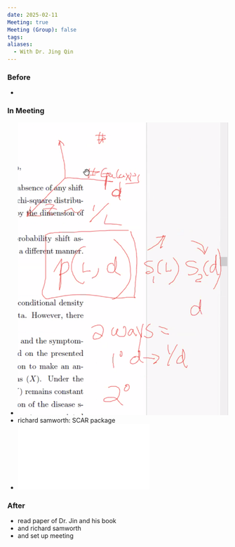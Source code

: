 ```yaml
---
date: 2025-02-11
Meeting: true
Meeting (Group): false
tags: 
aliases:
  - With Dr. Jing Qin
---
```


### Before
- 

### In Meeting
- ![](Pasted%20image%2020250211211440.png)
- richard samworth: SCAR package
- ![](Selective%20Review%20of%20Biased%20Sampling%20Problems%20with%20Applications%20in%20Modern%20Statistics.pdf)

### After
- read paper of Dr. Jin and his book
- and richard samworth
- and set up meeting
